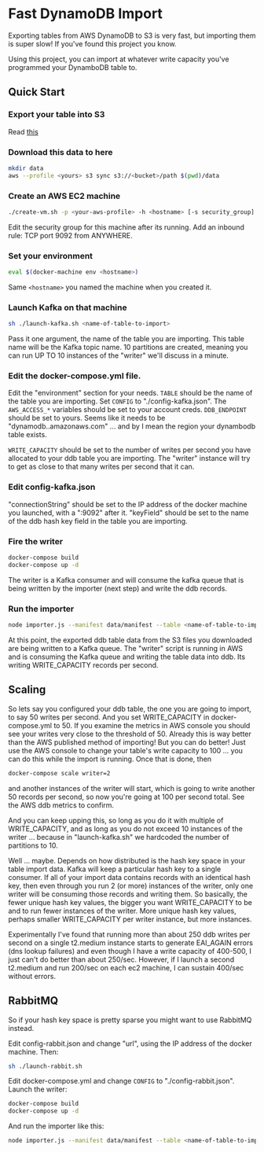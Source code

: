 # Fast DynamoDB Import

Exporting tables from AWS DynamoDB to S3 is very fast, but importing them is super slow!  If you've
found this project you know.

Using this project, you can import at whatever write capacity you've programmed your DynamboDB table to.

## Quick Start

### Export your table into S3

Read [this](http://docs.aws.amazon.com/datapipeline/latest/DeveloperGuide/dp-importexport-ddb-part2.html)

### Download this data to here

```bash
mkdir data
aws --profile <yours> s3 sync s3://<bucket>/path $(pwd)/data
```

### Create an AWS EC2 machine

```bash
./create-vm.sh -p <your-aws-profile> -h <hostname> [-s security_group] [-v vpcid] [-i instance-type]
```

Edit the security group for this machine after its running.  Add an inbound rule: TCP port 9092 from ANYWHERE.

### Set your environment

```bash
eval $(docker-machine env <hostname>)
```

Same `<hostname>` you named the machine when you created it.

### Launch Kafka on that machine

```bash
sh ./launch-kafka.sh <name-of-table-to-import>
```

Pass it one argument, the name of the table you are importing.  This table name will be the Kafka topic name.
10 partitions are created, meaning you can run UP TO 10 instances of the "writer" we'll discuss in a minute.

### Edit the docker-compose.yml file.

Edit the "environment" section for your needs.  `TABLE`	should be the name of the table you are importing.
Set `CONFIG` to "./config-kafka.json".
The `AWS_ACCESS_*` variables should be set to your account creds.  `DDB_ENDPOINT` should be set to yours.  Seems
like it needs to be "dynamodb.<your-region>.amazonaws.com" ... and by <your-region> I mean the region your
dynambodb table exists.

`WRITE_CAPACITY` should be set to the number of writes per second you have allocated to your ddb table you are
importing.  The "writer" instance will try to get as close to that many writes per second that it can.

### Edit config-kafka.json

"connectionString" should be set to the IP address of the docker machine you launched, with a ":9092" after it.
"keyField" should be set to the name of the ddb hash key field in the table you are importing.

### Fire the writer

```bash
docker-compose build
docker-compose up -d
```

The writer is a Kafka consumer and will consume the kafka queue that is being written by the importer (next step)
and write the ddb records.

### Run the importer

```bash
node importer.js --manifest data/manifest --table <name-of-table-to-import> --config ./config-kafka.json
```

At this point, the exported ddb table data from the S3 files you downloaded are being written to a Kafka queue.  The "writer" script
is running in AWS and is consuming the Kafka queue and writing the table data into ddb.  Its writing WRITE_CAPACITY records per second.

## Scaling

So lets say you configured your ddb table, the one you are going to import, to say 50 writes per second.  And you set WRITE_CAPACITY
in docker-compose.yml to 50.  If you examine the metrics in AWS console you should see your writes very close to the threshold of 50.
Already this is way better than the AWS published method of importing!  But you can do better!  Just use the AWS console to change
your table's write capacity to 100 ... you can do this while the import is running.  Once that is done, then

```bash
docker-compose scale writer=2
```

and another instances of the writer will start, which is going to write another 50 records per second, so now you're going at 100
per second total.  See the AWS ddb metrics to confirm.

And you can keep upping this, so long as you do it with multiple of WRITE_CAPACITY, and as long as you do not exceed 10 instances
of the writer ... because in "launch-kafka.sh" we hardcoded the number of partitions to 10.

Well ... maybe.  Depends on how distributed is the hash key space in your table import data.  Kafka will keep a particular hash key
to a single consumer.  If all of your import data contains records with an identical hash key, then even through you run 2 (or more)
instances of the writer, only one writer will be consuming those records and writing them.  So basically, the fewer unique hash key
values, the bigger you want WRITE_CAPACITY to be and to run fewer instances of the writer.  More unique hash key values, perhaps smaller
WRITE_CAPACITY per writer instance, but more instances.

Experimentally I've found that running more than about 250 ddb writes per second on a single t2.medium instance starts to generate
EAI_AGAIN errors (dns lookup failures) and even though I have a write capacity of 400-500, I just can't do better than about 250/sec.
However, if I launch a second t2.medium and run 200/sec on each ec2 machine, I can sustain 400/sec without errors.

## RabbitMQ

So if your hash key space is pretty sparse you might want to use RabbitMQ instead.

Edit config-rabbit.json and change "url", using the IP address of the docker machine.  Then:

```bash
sh ./launch-rabbit.sh
```

Edit docker-compose.yml and change `CONFIG` to "./config-rabbit.json".  Launch the writer:

```bash
docker-compose build
docker-compose up -d
```

And run the importer like this:

```bash
node importer.js --manifest data/manifest --table <name-of-table-to-import> --config ./config-rabbit.json
```

